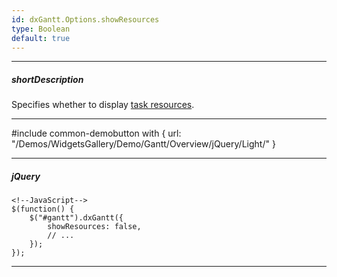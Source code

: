 ```yaml
---
id: dxGantt.Options.showResources
type: Boolean
default: true
---
```

---
##### shortDescription
Specifies whether to display [task resources](/Documentation/ApiReference/UI_Widgets/dxGantt/Configuration/resources).

---
#include common-demobutton with {
    url: "/Demos/WidgetsGallery/Demo/Gantt/Overview/jQuery/Light/"
}

---

##### jQuery

    <!--JavaScript-->
    $(function() {
        $("#gantt").dxGantt({
            showResources: false,
            // ...
        });
    }); 

---
